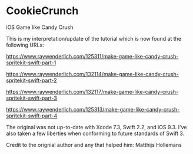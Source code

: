 # CookieCrunch
iOS Game like Candy Crush

This is my interpretation/update of the tutorial which is now found at the following URLs:

https://www.raywenderlich.com/125311/make-game-like-candy-crush-spritekit-swift-part-1

https://www.raywenderlich.com/132114/make-game-like-candy-crush-spritekit-swift-part-2

https://www.raywenderlich.com/132117/make-game-like-candy-crush-spritekit-swift-part-3

https://www.raywenderlich.com/125313/make-game-like-candy-crush-spritekit-swift-part-4


The original was not up-to-date with Xcode 7.3, Swift 2.2, and iOS 9.3. I've
also taken a few liberties when conforming to future standards of Swift 3.


Credit to the orignial author and any that helped him: Matthijs Hollemans

